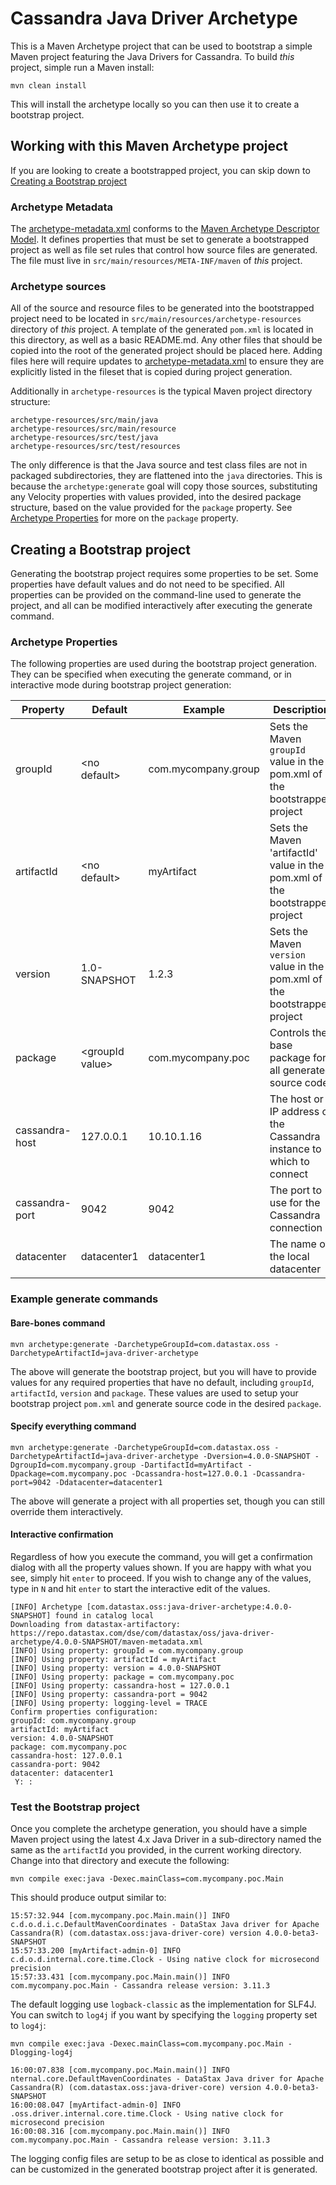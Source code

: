 
# Cassandra Java Driver Archetype

This is a Maven Archetype project that can be used to bootstrap a simple Maven project featuring the
Java Drivers for Cassandra. To build _this_ project, simple run a Maven install:

```
mvn clean install
```

This will install the archetype locally so you can then use it to create a bootstrap project.

## Working with this Maven Archetype project
If you are looking to create a bootstrapped project, you can skip down to
[Creating a Bootstrap project](#creating-a-bootstrap-project)

### Archetype Metadata
The [archetype-metadata.xml][1] conforms to the [Maven Archetype Descriptor Model][2]. It defines
properties that must be set to generate a bootstrapped project as well as file set rules that control
how source files are generated. The file must live in `src/main/resources/META-INF/maven` of _this_
project.

### Archetype sources
All of the source and resource files to be generated into the bootstrapped project need to be
located in `src/main/resources/archetype-resources` directory of _this_ project. A template of the
generated `pom.xml` is located in this directory, as well as a basic README.md. Any other files that
should be copied into the root of the generated project should be placed here. Adding files here
will require updates to [archetype-metadata.xml][1] to ensure they are explicitly listed in the
fileset that is copied during project generation.

Additionally in `archetype-resources` is the typical Maven project directory structure:

```
archetype-resources/src/main/java
archetype-resources/src/main/resource
archetype-resources/src/test/java
archetype-resources/src/test/resources
```

The only difference is that the Java source and test class files are not in packaged subdirectories,
they are flattened into the `java` directories. This is because the `archetype:generate` goal will
copy those sources, substituting any Velocity properties with values provided, into the desired
package structure, based on the value provided for the `package` property. See
[Archetype Properties](#archetype-properties) for more on the `package` property.

## Creating a Bootstrap project

Generating the bootstrap project requires some properties to be set. Some properties have default
values and do not need to be specified. All properties can be provided on the command-line used to
generate the project, and all can be modified interactively after executing the generate command.

### Archetype Properties
The following properties are used during the bootstrap project generation. They can be specified
when executing the generate command, or in interactive mode during bootstrap project generation:

| Property       | Default               | Example             | Description |
| -------------- | --------------------- | ------------------- | ------------| 
| groupId        | &lt;no default&gt;    | com.mycompany.group | Sets the Maven `groupId` value in the pom.xml of the bootstrapped project |
| artifactId     | &lt;no default&gt;    | myArtifact          | Sets the Maven 'artifactId' value in the pom.xml of the bootstrapped project |
| version        | 1.0-SNAPSHOT          | 1.2.3               | Sets the Maven `version` value in the pom.xml of the bootstrapped project |
| package        | &lt;groupId value&gt; | com.mycompany.poc   | Controls the base package for all generated source code |
| cassandra-host | 127.0.0.1             | 10.10.1.16          | The host or IP address of the Cassandra instance to which to connect |
| cassandra-port | 9042                  | 9042                | The port to use for the Cassandra connection |
| datacenter     | datacenter1           | datacenter1         | The name of the local datacenter |

### Example generate commands

#### Bare-bones command
```
mvn archetype:generate -DarchetypeGroupId=com.datastax.oss -DarchetypeArtifactId=java-driver-archetype
```
The above will generate the bootstrap project, but you will have to provide values for any required
properties that have no default, including `groupId`, `artifactId`, `version` and `package`. These
values are used to setup your bootstrap project `pom.xml` and generate source code in the desired
`package`.

#### Specify everything command
```
mvn archetype:generate -DarchetypeGroupId=com.datastax.oss -DarchetypeArtifactId=java-driver-archetype -Dversion=4.0.0-SNAPSHOT -DgroupId=com.mycompany.group -DartifactId=myArtifact -Dpackage=com.mycompany.poc -Dcassandra-host=127.0.0.1 -Dcassandra-port=9042 -Ddatacenter=datacenter1
```
The above will generate a project with all properties set, though you can still override them
interactively.

#### Interactive confirmation
Regardless of how you execute the command, you will get a confirmation dialog with all the property
values shown. If you are happy with what you see, simply hit `enter` to proceed. If you wish to
change any of the values, type in `N` and hit `enter` to start the interactive edit of the values.

```
[INFO] Archetype [com.datastax.oss:java-driver-archetype:4.0.0-SNAPSHOT] found in catalog local
Downloading from datastax-artifactory: https://repo.datastax.com/dse/com/datastax/oss/java-driver-archetype/4.0.0-SNAPSHOT/maven-metadata.xml
[INFO] Using property: groupId = com.mycompany.group
[INFO] Using property: artifactId = myArtifact
[INFO] Using property: version = 4.0.0-SNAPSHOT
[INFO] Using property: package = com.mycompany.poc
[INFO] Using property: cassandra-host = 127.0.0.1
[INFO] Using property: cassandra-port = 9042
[INFO] Using property: logging-level = TRACE
Confirm properties configuration:
groupId: com.mycompany.group
artifactId: myArtifact
version: 4.0.0-SNAPSHOT
package: com.mycompany.poc
cassandra-host: 127.0.0.1
cassandra-port: 9042
datacenter: datacenter1
 Y: : 
```

### Test the Bootstrap project

Once you complete the archetype generation, you should have a simple Maven project using the latest
4.x Java Driver in a sub-directory named the same as the `artifactId` you provided, in the current
working directory. Change into that directory and execute the following:

```
mvn compile exec:java -Dexec.mainClass=com.mycompany.poc.Main
```

This should produce output similar to:

```
15:57:32.944 [com.mycompany.poc.Main.main()] INFO  c.d.o.d.i.c.DefaultMavenCoordinates - DataStax Java driver for Apache Cassandra(R) (com.datastax.oss:java-driver-core) version 4.0.0-beta3-SNAPSHOT
15:57:33.200 [myArtifact-admin-0] INFO  c.d.o.d.internal.core.time.Clock - Using native clock for microsecond precision
15:57:33.431 [com.mycompany.poc.Main.main()] INFO  com.mycompany.poc.Main - Cassandra release version: 3.11.3
```

The default logging use `logback-classic` as the implementation for SLF4J. You can switch to `log4j`
if you want by specifying the `logging` property set to `log4j`:

```
mvn compile exec:java -Dexec.mainClass=com.mycompany.poc.Main -Dlogging-log4j
```

```
16:00:07.838 [com.mycompany.poc.Main.main()] INFO  nternal.core.DefaultMavenCoordinates - DataStax Java driver for Apache Cassandra(R) (com.datastax.oss:java-driver-core) version 4.0.0-beta3-SNAPSHOT
16:00:08.047 [myArtifact-admin-0] INFO  .oss.driver.internal.core.time.Clock - Using native clock for microsecond precision
16:00:08.316 [com.mycompany.poc.Main.main()] INFO  com.mycompany.poc.Main - Cassandra release version: 3.11.3
```

The logging config files are setup to be as close to identical as possible and can be customized in
the generated bootstrap project after it is generated.

[1]: ../blob/master/src/main/resources/META-INF/maven/archetype-metadata.xml
[2]: http://maven.apache.org/archetype/archetype-models/archetype-descriptor/archetype-descriptor.html